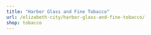```yaml
---
title: "Harbor Glass and Fine Tobacco"
url: /elizabeth-city/harbor-glass-and-fine-tobacco/
shop: tobacco
---
```

